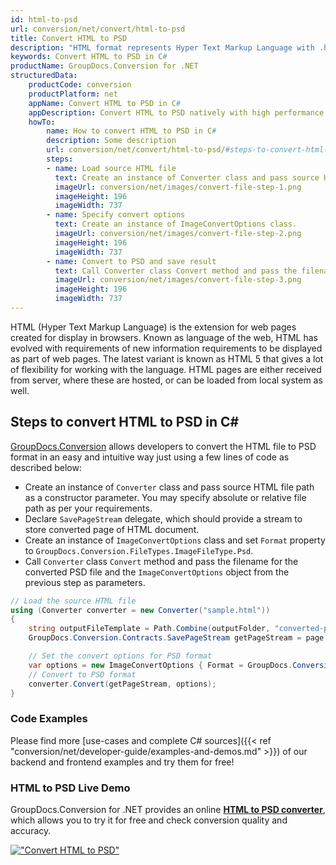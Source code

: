 ```yaml
---
id: html-to-psd
url: conversion/net/convert/html-to-psd
title: Convert HTML to PSD
description: "HTML format represents Hyper Text Markup Language with .html extension. Learn how to convert HTML to PSD file programmatically in C# language using GroupDocs.Conversion for .NET library."
keywords: Convert HTML to PSD in C#
productName: GroupDocs.Conversion for .NET
structuredData:
    productCode: conversion
    productPlatform: net
    appName: Convert HTML to PSD in C#
    appDescription: Convert HTML to PSD natively with high performance using C# language and server side GroupDocs.Conversion for .NET APIs, without the use of any software like Microsoft or Open Office.
    howTo:
        name: How to convert HTML to PSD in C# 
        description: Some description
        url: conversion/net/convert/html-to-psd/#steps-to-convert-html-to-psd-in-c
        steps:
        - name: Load source HTML file 
          text: Create an instance of Converter class and pass source HTML file path as a constructor parameter. You may specify absolute or relative file path as per your requirements. 
          imageUrl: conversion/net/images/convert-file-step-1.png
          imageHeight: 196
          imageWidth: 737
        - name: Specify convert options 
          text: Create an instance of ImageConvertOptions class.
          imageUrl: conversion/net/images/convert-file-step-2.png
          imageHeight: 196
          imageWidth: 737
        - name: Convert to PSD and save result 
          text: Call Converter class Convert method and pass the filename for the converted HTML file and the ImageConvertOptions object from the previous step as parameters.
          imageUrl: conversion/net/images/convert-file-step-3.png
          imageHeight: 196
          imageWidth: 737
---
```


HTML (Hyper Text Markup Language) is the extension for web pages created for display in browsers. Known as language of the web, HTML has evolved with requirements of new information requirements to be displayed as part of web pages. The latest variant is known as HTML 5 that gives a lot of flexibility for working with the language. HTML pages are either received from server, where these are hosted, or can be loaded from local system as well.

## Steps to convert HTML to PSD in C#

[GroupDocs.Conversion](https://products.groupdocs.com/conversion/net) allows developers to convert the HTML file to PSD format in an easy and intuitive way just using a few lines of code as described below:

* Create an instance of `Converter` class and pass source HTML file path as a constructor parameter. You may specify absolute or relative file path as per your requirements. 
* Declare `SavePageStream` delegate, which should provide a stream to store converted page of HTML document.
* Create an instance of `ImageConvertOptions` class and set `Format` property to `GroupDocs.Conversion.FileTypes.ImageFileType.Psd`.
* Call `Converter` class `Convert` method and pass the filename for the converted PSD file and the `ImageConvertOptions` object from the previous step as parameters.

```csharp
// Load the source HTML file
using (Converter converter = new Converter("sample.html"))
{
    string outputFileTemplate = Path.Combine(outputFolder, "converted-page-{0}.psd");
    GroupDocs.Conversion.Contracts.SavePageStream getPageStream = page => new FileStream(string.Format(outputFileTemplate, page), FileMode.Create);

    // Set the convert options for PSD format
    var options = new ImageConvertOptions { Format = GroupDocs.Conversion.FileTypes.ImageFileType.Psd };   
    // Convert to PSD format
    converter.Convert(getPageStream, options);
}
```

### Code Examples

Please find more [use-cases and complete C# sources]({{< ref "conversion/net/developer-guide/examples-and-demos.md" >}}) of our backend and frontend examples and try them for free!

### HTML to PSD Live Demo

GroupDocs.Conversion for .NET provides an online [**HTML to PSD converter**](https://products.groupdocs.app/conversion/html-to-psd), which allows you to try it for free and check conversion quality and accuracy.

[!["Convert HTML to PSD"](conversion/net/images/convert-to-psd/convert-html-to-psd.png)](https://products.groupdocs.app/conversion/html-to-psd)